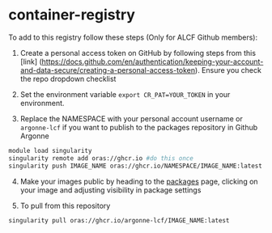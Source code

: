 # container-registry
To add to this registry follow these steps (Only for ALCF Github members):

1. Create a personal access token on GitHub by following steps from this [link] (https://docs.github.com/en/authentication/keeping-your-account-and-data-secure/creating-a-personal-access-token). Ensure you check the repo dropdown checklist

2. Set the environment variable `export CR_PAT=YOUR_TOKEN` in your environment.

3. Replace the NAMESPACE with your personal account username or `argonne-lcf` if you want to publish to the packages repository in Github Argonne

```bash
module load singularity
singularity remote add oras://ghcr.io #do this once
singularity push IMAGE_NAME oras://ghcr.io/NAMESPACE/IMAGE_NAME:latest
```
4. Make your images public by heading to the [packages](https://github.com/orgs/argonne-lcf/packages) page, clicking on your image and adjusting visibility in package settings

5. To pull from this repository

```bash
singularity pull oras://ghcr.io/argonne-lcf/IMAGE_NAME:latest
```

